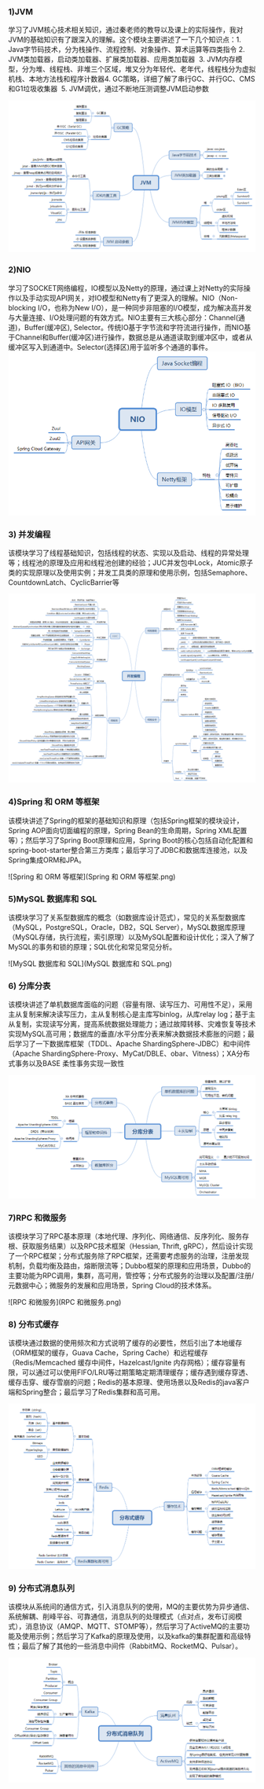 ### 1)JVM

​	学习了JVM核心技术相关知识，通过秦老师的教导以及课上的实际操作，我对JVM的基础知识有了跟深入的理解。这个模块主要讲述了一下几个知识点：
​	1. Java字节码技术，分为栈操作、流程控制、对象操作、算术运算等四类指令
​	2. JVM类加载器，启动类加载器、扩展类加载器、应用类加载器
​	3. JVM内存模型，分为堆、线程栈、非堆三个区域，堆又分为年轻代、老年代，线程栈分为虚拟机栈、本地方法栈和程序计数器
​	4. GC策略，详细了解了串行GC、并行GC、CMS和G1垃圾收集器
​	5. JVM调优，通过不断地压测调整JVM启动参数

![JVM](JVM.png)

### 2)NIO

​	学习了SOCKET网络编程，IO模型以及Netty的原理，通过课上对Netty的实际操作以及手动实现API网关，对IO模型和Netty有了更深入的理解。NIO（Non-blocking I/O，也称为New I/O），是一种同步非阻塞的I/O模型，成为解决高并发与大量连接、I/O处理问题的有效方式。NIO主要有三大核心部分：Channel(通道)，Buffer(缓冲区), Selector。传统IO基于字节流和字符流进行操作，而NIO基于Channel和Buffer(缓冲区)进行操作，数据总是从通道读取到缓冲区中，或者从缓冲区写入到通道中。Selector(选择区)用于监听多个通道的事件。
​	![NIO](NIO.png)

### 3) 并发编程

​	该模块学习了线程基础知识，包括线程的状态、实现以及启动、线程的异常处理等；线程池的原理及应用和线程池创建的经验；JUC并发包中Lock，Atomic原子类的实现原理以及使用实例；并发工具类的原理和使用示例，包括Semaphore、CountdownLatch、CyclicBarrier等

![并发编程](并发编程.png)

### 4)Spring 和 ORM 等框架

​	该模块讲述了Spring的框架的基础知识和原理（包括Spring框架的模块设计，Spring AOP面向切面编程的原理，Spring Bean的生命周期，Spring XML配置等）；然后学习了Spring Boot原理和应用，Spring Boot的核心包括自动化配置和spring-boot-starter整合第三方类库；最后学习了JDBC和数据库连接池，以及Spring集成ORM和JPA。

![Spring 和 ORM 等框架](Spring 和 ORM 等框架.png)

### 5)MySQL 数据库和 SQL

​	该模块学习了关系型数据库的概念（如数据库设计范式），常见的关系型数据库（MySQL，PostgreSQL，Oracle，DB2，SQL Server），MySQL数据库原理（MySQL存储，执行流程，索引原理）以及MySQL配置和设计优化；深入了解了MySQL的事务和锁的原理；SQL优化和常见常见分析。

![MySQL 数据库和 SQL](MySQL 数据库和 SQL.png)

### 6) 分库分表

​	该模块讲述了单机数据库面临的问题（容量有限、读写压力、可用性不足），采用主从复制来解决读写压力，主从复制核心是主库写binlog，从库relay log；基于主从复制，实现读写分离，提高系统数据处理能力；通过故障转移、灾难恢复等技术实现MySQL高可用；数据库的垂直/水平分库分表来解决数据技术膨胀的问题；最后学习了一下数据库框架（TDDL、Apache ShardingSphere-JDBC）和中间件（Apache ShardingSphere-Proxy、MyCat/DBLE、obar、Vitness）；XA分布式事务以及BASE 柔性事务实现一致性

![分库分表](分库分表.png)

### 7)RPC 和微服务

​	该模块学习了RPC基本原理（本地代理、序列化、网络通信、反序列化、服务存根、获取服务结果）以及RPC技术框架（Hessian, Thrift, gRPC），然后设计实现了一个RPC框架；分布式服务除了RPC框架，还需要考虑服务的治理，注册发现机制，负载均衡及路由，熔断限流等；Dubbo框架的原理和应用场景，Dubbo的主要功能为RPC调用，集群，高可用，管控等；分布式服务的治理以及配置/注册/元数据中心；微服务的发展和应用场景，Spring Cloud的技术体系。

![RPC 和微服务](RPC 和微服务.png)

### 8) 分布式缓存

​	该模块通过数据的使用频次和方式说明了缓存的必要性，然后引出了本地缓存（ORM框架的缓存，Guava Cache，Spring Cache）和远程缓存（Redis/Memcached 缓存中间件，Hazelcast/Ignite 内存网格）；缓存容量有限，可以通过可以使用FIFO/LRU等过期策略定期清理缓存；缓存遇到缓存穿透、缓存击穿、缓存雪崩的问题；Redis的基本原理、使用场景以及Redis的java客户端和Spring整合；最后学习了Redis集群和高可用。

![分布式缓存](分布式缓存.png)

### 9) 分布式消息队列

​	该模块从系统间的通信方式，引入消息队列的使用，MQ的主要优势为异步通信、系统解耦、削峰平谷、可靠通信，消息队列的处理模式（点对点，发布订阅模式），消息协议（AMQP、MQTT、STOMP等），然后学习了ActiveMQ的主要功能及使用示例；然后学习了Kafka的原理及使用，以及kafka的集群配置和高级特性；最后了解了其他的一些消息中间件（RabbitMQ、RocketMQ、Pulsar）。

![分布式消息队列](分布式消息队列.png)